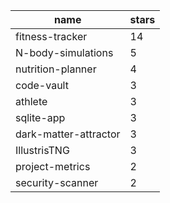 | name | stars |
|-----|-----|
| fitness-tracker | 14 |
| N-body-simulations | 5 |
| nutrition-planner | 4 |
| code-vault | 3 |
| athlete | 3 |
| sqlite-app | 3 |
| dark-matter-attractor | 3 |
| IllustrisTNG | 3 |
| project-metrics | 2 |
| security-scanner | 2 |
